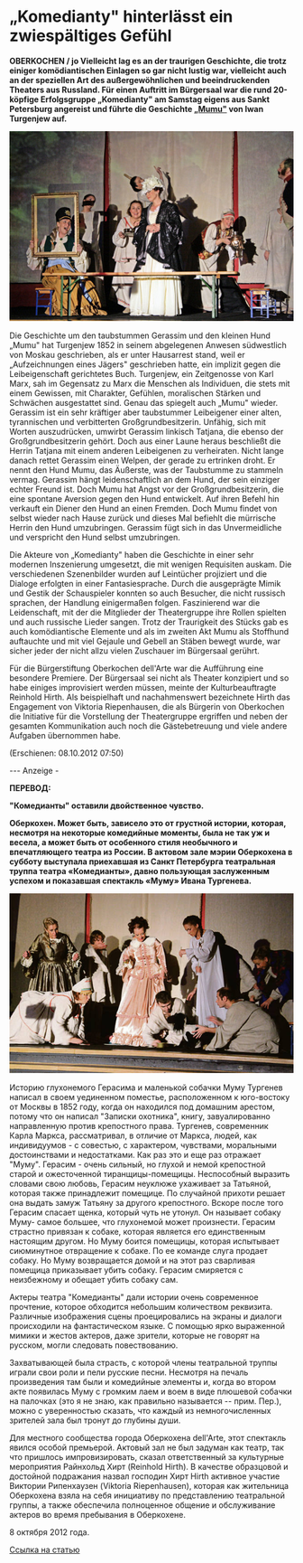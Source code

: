 # „Komedianty" hinterlässt ein zwiespältiges Gefühl


**OBERKOCHEN / jo Vielleicht lag es an der traurigen Geschichte, die trotz einiger komödiantischen Einlagen so gar nicht lustig war, vielleicht auch an der speziellen Art des außergewöhnlichen und beeindruckenden Theaters aus Russland. Für einen Auftritt im Bürgersaal war die rund 20-köpfige Erfolgsgruppe „Komedianty" am Samstag eigens aus Sankt Petersburg angereist und führte die Geschichte [„Mumu"][0] von Iwan Turgenjew auf.**


![](image-01.jpg)


Die Geschichte um den taubstummen Gerassim und den kleinen Hund „Mumu" hat Turgenjew 1852 in seinem abgelegenen Anwesen südwestlich von Moskau geschrieben, als er unter Hausarrest stand, weil er „Aufzeichnungen eines Jägers" geschrieben hatte, ein implizit gegen die Leibeigenschaft gerichtetes Buch. Turgenjew, ein Zeitgenosse von Karl Marx, sah im Gegensatz zu Marx die Menschen als Individuen, die stets mit einem Gewissen, mit Charakter, Gefühlen, moralischen Stärken und Schwächen ausgestattet sind. Genau das spiegelt auch „Mumu" wieder. Gerassim ist ein sehr kräftiger aber taubstummer Leibeigener einer alten, tyrannischen und verbitterten Großgrundbesitzerin. Unfähig, sich mit Worten auszudrücken, umwirbt Gerassim linkisch Tatjana, die ebenso der Großgrundbesitzerin gehört. Doch aus einer Laune heraus beschließt die Herrin Tatjana mit einem anderen Leibeigenen zu verheiraten. Nicht lange danach rettet Gerassim einen Welpen, der gerade zu ertrinken droht. Er nennt den Hund Mumu, das Äußerste, was der Taubstumme zu stammeln vermag. Gerassim hängt leidenschaftlich an dem Hund, der sein einziger echter Freund ist. Doch Mumu hat Angst vor der Großgrundbesitzerin, die eine spontane Aversion gegen den Hund entwickelt. Auf ihren Befehl hin verkauft ein Diener den Hund an einen Fremden. Doch Mumu findet von selbst wieder nach Hause zurück und dieses Mal befiehlt die mürrische Herrin den Hund umzubringen. Gerassim fügt sich in das Unvermeidliche und verspricht den Hund selbst umzubringen.


Die Akteure von „Komedianty" haben die Geschichte in einer sehr modernen Inszenierung umgesetzt, die mit wenigen Requisiten auskam. Die verschiedenen Szenenbilder wurden auf Leintücher projiziert und die Dialoge erfolgten in einer Fantasiesprache. Durch die ausgeprägte Mimik und Gestik der Schauspieler konnten so auch Besucher, die nicht russisch sprachen, der Handlung einigermaßen folgen. Faszinierend war die Leidenschaft, mit der die Mitglieder der Theatergruppe ihre Rollen spielten und auch russische Lieder sangen. Trotz der Traurigkeit des Stücks gab es auch komödiantische Elemente und als im zweiten Akt Mumu als Stoffhund auftauchte und mit viel Gejaule und Gebell an Stäben bewegt wurde, war sicher jeder der nicht allzu vielen Zuschauer im Bürgersaal gerührt.


Für die Bürgerstiftung Oberkochen dell'Arte war die Aufführung eine besondere Premiere. Der Bürgersaal sei nicht als Theater konzipiert und so habe einiges improvisiert werden müssen, meinte der Kulturbeauftragte Reinhold Hirth. Als beispielhaft und nachahmenswert bezeichnete Hirth das Engagement von Viktoria Riepenhausen, die als Bürgerin von Oberkochen die Initiative für die Vorstellung der Theatergruppe ergriffen und neben der gesamten Kommunikation auch noch die Gästebetreuung und viele andere Aufgaben übernommen habe.


(Erschienen: 08.10.2012 07:50)


--- Anzeige -


**ПЕРЕВОД:**


**"Комедианты" оставили двойственное чувство.**


**Оберкохен. Может быть, зависело это от грустной истории, которая, несмотря на некоторые комедийные моменты, была не так уж и весела, а может быть от особенного стиля необычного и впечатляющего театра из России. В актовом зале мэрии Оберкохена в субботу выступала приехавшая из Санкт Петербурга театральная труппа театра «Комедианты», давно пользующая заслуженным успехом и показавшая спектакль «Муму» Ивана Тургенева.**


![](../zakhvatyvayuschee-v-gorkikh-zhiznennykh-usloviyakh\image-01.jpg)


Историю глухонемого Герасима и маленькой собачки Муму Тургенев написал в своем уединенном поместье, расположенном к юго-востоку от Москвы в 1852 году, когда он находился под домашним арестом, потому что он написал "Записки охотника", книгу, завуалированно направленную против крепостного права. Тургенев, современник Карла Маркса, рассматривал, в отличие от Маркса, людей, как индивидуумов - с совестью, с характером, чувствами, моральными достоинствами и недостатками. Как раз это и еще раз отражает "Муму". Герасим - очень сильный, но глухой и немой крепостной старой и ожесточенной тиранщицы-помещицы. Неспособный выразить словами свою любовь, Герасим неуклюже ухаживает за Татьяной, которая также принадлежит помещице. По случайной прихоти решает она выдать замуж Татьяну за другого крепостного. Вскоре после того Герасим спасает щенка, который чуть не утонул. Он называет собаку Муму- самое большее, что глухонемой может произнести. Герасим страстно привязан к собаке, которая является его единственным настоящим другом. Но Муму боится помещицы, которая испытывает сиюминутное отвращение к собаке. По ее команде слуга продает собаку. Но Муму возвращается домой и на этот раз сварливая помещица приказывает убить собаку. Герасим смиряется с неизбежному и обещает убить собаку сам.


Актеры театра "Комедианты" дали истории очень современное прочтение, которое обходится небольшим количеством реквизита. Различные изображения сцены проецировались на экраны и диалоги происходили на фантастическом языке. С помощью ярко выраженной мимики и жестов актеров, даже зрители, которые не говорят на русском, могли следовать повествованию.


Захватывающей была страсть, с которой члены театральной труппы играли свои роли и пели русские песни. Несмотря на печаль произведения там были и комедийные элементы и, когда во втором акте появилась Муму с громким лаем и воем в виде плюшевой собачки на палочках (это я не знаю, как правильно называется -- прим. Пер.), можно с уверенностью сказать, что каждый из немногочисленных зрителей зала был тронут до глубины души.


Для местного сообщества города Оберкохена dell'Arte, этот спектакль явился особой премьерой. Актовый зал не был задуман как театр, так что пришлось импровизировать, сказал ответственный за культурные мероприятия Райнхольд Хирт (Reinhold Hirth). В качестве образцовой и достойной подражания назвал господин Хирт Hirth активное участие Виктории Рипенхаузен (Viktoria Riepenhausen), которая как жительница Оберкохена взяла на себя инициативу по представлению театральной группы, а также обеспечила полноценное общение и обслуживание актеров во время пребывания в Оберкохене.


8 октября 2012 года.


[Ссылка на статью][1]

[0]: ../../performance/krepostnaya-lyubov-mumu "Крепостная любовь (Муму)"
[1]: http://www.schwaebische.de/region/ostalb/abtsgmuend/rund-um-abtsgmuend_artikel,-Komedianty-hinterlaesst-ein-zwiespaeltiges-Gefuehl-_arid,5328402.html
